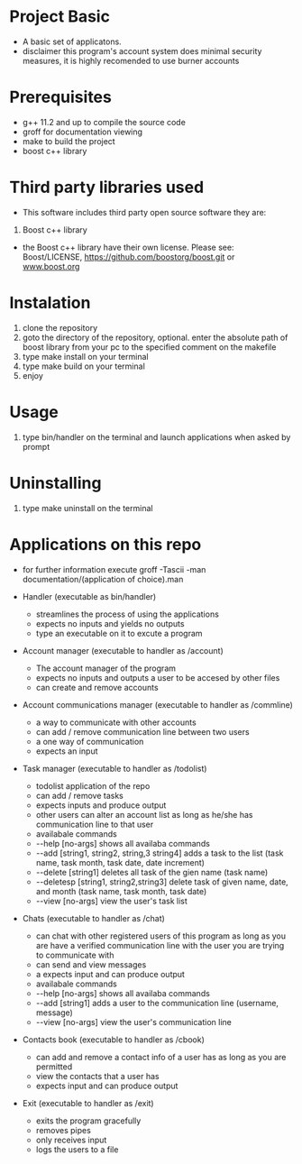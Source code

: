 # Project Basic
* A basic set of applicatons.
* disclaimer this program's account system does
  minimal security measures, it is highly recomended
  to use burner accounts

# Prerequisites
* g++ 11.2 and up to compile the source code
* groff for documentation viewing
* make to build the project
* boost c++ library

# Third party libraries used
* This software includes third party open source software they are: 
1. Boost c++ library
  * the Boost c++ library have their own license. Please see:
    Boost/LICENSE, https://github.com/boostorg/boost.git or www.boost.org

# Instalation
1. clone the repository
2. goto the directory of the repository,
   optional. enter the absolute path of boost library from your pc to the specified
   comment on the makefile 
3. type make install on your terminal
4. type make build on your terminal
5. enjoy

# Usage
1. type bin/handler on the terminal and launch applications when asked by prompt

# Uninstalling
1. type make uninstall on the terminal

# Applications on this repo
* for further information execute groff -Tascii -man documentation/(application of choice).man


* Handler (executable as bin/handler)
  - streamlines the process of using the applications
  - expects no inputs and yields no outputs
  - type an executable on it to excute a program

* Account manager (executable to handler as /account)
  - The account manager of the program
  - expects no inputs and outputs a user to be accesed by other files
  - can create and remove accounts

* Account communications manager (executable to handler as /commline)
  - a way to communicate with other accounts
  - can add / remove communication line between two users
  - a one way of communication
  - expects an input

* Task manager (executable to handler as /todolist)
  - todolist application of the repo
  - can add / remove tasks
  - expects inputs and produce output
  - other users can alter an account list as long as he/she has communication
    line to that user
  
  * availabale commands
  - --help [no-args] shows all availaba commands
  - --add [string1, string2, string,3 string4] adds a task to the list (task name, task month, task date,         date     increment)
  - --delete [string1] deletes all task of the gien name (task name)
  - --deletesp [string1, string2,string3] delete task of given name, date, and month (task name, task month, task date)
  - --view [no-args] view the user's task list      

* Chats (executable to handler as /chat)
  - can chat with other registered users of this program as long as you are
    have a verified communication line with the user you are trying to communicate with
  - can send and view messages
  - a expects input and can produce output
  
  * availabale commands
  - --help   [no-args] shows all availaba commands
  - --add    [string1] adds a user to the communication line (username, message)
  - --view   [no-args] view the user's communication line  

* Contacts book (executable to handler as /cbook)
  - can add and remove a contact info of a user has as long as you are permitted
  - view the contacts that a user has
  - expects input and can produce output

* Exit (executable to handler as /exit)
  - exits the program gracefully
  - removes pipes
  - only receives input
  - logs the users to a file
